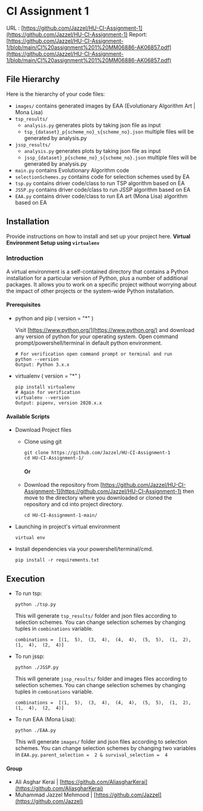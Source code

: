 # CI Assignment 1

URL : [https://github.com/Jazzel/HU-CI-Assignment-1](https://github.com/Jazzel/HU-CI-Assignment-1)
Report: [https://github.com/Jazzel/HU-CI-Assignment-1/blob/main/CI%20assignment%201%20MM06886-AK06857.pdf](https://github.com/Jazzel/HU-CI-Assignment-1/blob/main/CI%20assignment%201%20MM06886-AK06857.pdf)

## File Hierarchy

Here is the hierarchy of your code files:

- `images/` contains generated images by EAA (Evolutionary Algorithm Art | Mona Lisa)
- `tsp_results/`
  - `analysis.py` generates plots by taking json file as input
  - `tsp_{dataset}_p{scheme_no}_s{scheme_no}.json` multiple files will be generated by analysis.py
- `jssp_results/`
  - `analysis.py` generates plots by taking json file as input
  - `jssp_{dataset}_p{scheme_no}_s{scheme_no}.json` multiple files will be generated by analysis.py
- `main.py` contains Evolutionary Algorithm code
- `selectionSchemes.py` contains code for selection schemes used by EA
- `tsp.py` contains driver code/class to run TSP algorithm based on EA
- `JSSP.py` contains driver code/class to run JSSP algorithm based on EA
- `EAA.py` contains driver code/class to run EA art (Mona Lisa) algorithm based on EA

## Installation

Provide instructions on how to install and set up your project here.
**Virtual Environment Setup using `virtualenv`**

### Introduction

A virtual environment is a self-contained directory that contains a Python installation for a particular version of Python, plus a number of additional packages. It allows you to work on a specific project without worrying about the impact of other projects or the system-wide Python installation.

#### Prerequisites

- python and pip ( version = "\*" )

  Visit [https://www.python.org/](https://www.python.org/) and download any version of python for your operating system.
  Open command prompt/powershell/terminal in default python environment.

  ```
  # For verification open command prompt or terminal and run
  python --version
  Output: Python 3.x.x
  ```

- virtualenv ( version = "\*" )
  ```
  pip install virtualenv
  # Again for verification
  virtualenv --version
  Output: pipenv, version 2020.x.x
  ```

#### Available Scripts

- Download Project files

  - Clone using git
    ```
    git clone https://github.com/Jazzel/HU-CI-Assignment-1
    cd HU-CI-Assignment-1/
    ```
    #### Or
  - Download the repository from [https://github.com/Jazzel/HU-CI-Assignment-1](https://github.com/Jazzel/HU-CI-Assignment-1) then move to the directory where you downloaded or cloned the repository and cd into project directory.

    `cd HU-CI-Assignment-1-main/`

- Launching in project's virtual environment

  ```
  virtual env
  ```

- Install dependencies via your powershell/terminal/cmd.

  ```
  pip install -r requirements.txt
  ```

## Execution

- To run tsp:

  ```
  python ./tsp.py
  ```

  This will generate `tsp_results/` folder and json files according to selection schemes.
  You can change selection schemes by changing tuples in `combinations` variable.

  `combinations =  [(1,  5),  (3,  4),  (4,  4),  (5,  5),  (1,  2),  (1,  4),  (2,  4)]`

- To run jssp:

  ```
  python ./JSSP.py
  ```

  This will generate `jssp_results/` folder and images files according to selection schemes.
  You can change selection schemes by changing tuples in `combinations` variable.

  `combinations =  [(1,  5),  (3,  4),  (4,  4),  (5,  5),  (1,  2),  (1,  4),  (2,  4)]`

- To run EAA (Mona Lisa):

  ```
  python ./EAA.py
  ```

  This will generate `images/` folder and json files according to selection schemes.
  You can change selection schemes by changing two variables in `EAA.py`.
  `parent_selection =  2 & survival_selection =  4`

#### Group

- Ali Asghar Kerai | [https://github.com/AliasgharKerai](https://github.com/AliasgharKerai)
- Muhammad Jazzel Mehmood | [https://github.com/Jazzel](https://github.com/Jazzel)

